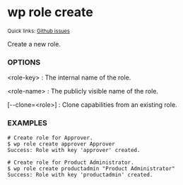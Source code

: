 # wp role create

<small>Quick links: <a href="https://github.com/issues?q=is%3Aopen+label%3Acommand%3Arole-create+sort%3Aupdated-desc+org%3Awp-cli">Github issues</a></small>

Create a new role.

### OPTIONS

&lt;role-key&gt;
: The internal name of the role.

&lt;role-name&gt;
: The publicly visible name of the role.

[\--clone=&lt;role&gt;]
: Clone capabilities from an existing role.

### EXAMPLES

    # Create role for Approver.
    $ wp role create approver Approver
    Success: Role with key 'approver' created.

    # Create role for Product Administrator.
    $ wp role create productadmin "Product Administrator"
    Success: Role with key 'productadmin' created.



